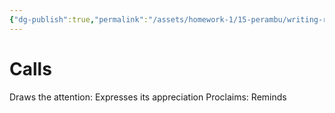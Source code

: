 ```yaml
---
{"dg-publish":true,"permalink":"/assets/homework-1/15-perambu/writing-re/untitled-d-3etx8jyfxqa/calls/"}
---
```


# Calls

Draws the attention: Expresses its appreciation
Proclaims: Reminds